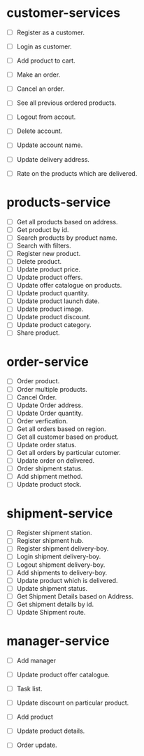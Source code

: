 # customer-services

- [ ] Register as a customer.
- [ ] Login as customer.
- [ ] Add product to cart.
- [ ] Make an order.
- [ ] Cancel an order.
- [ ] See all previous ordered products.
- [ ] Logout from accout.
- [ ] Delete account.
- [ ] Update account name.
- [ ] Update delivery address.
- [ ] Rate on the products which are delivered.


# products-service

- [ ] Get all products based on address.
- [ ] Get product by id.
- [ ] Search products by product name.
- [ ] Search with filters.
- [ ] Register new product.
- [ ] Delete product.
- [ ] Update product price.
- [ ] Update product offers.
- [ ] Update offer catalogue on products.
- [ ] Update product quantity.
- [ ] Update product launch date.
- [ ] Update product image.
- [ ] Update product discount.
- [ ] Update product category.
- [ ] Share product.

# order-service

- [ ] Order product.
- [ ] Order multiple products.
- [ ] Cancel Order.
- [ ] Update Order address.
- [ ] Update Order quantity.
- [ ] Order verfication.
- [ ] Get all orders based on region.
- [ ] Get all customer based on product.
- [ ] Update order status.
- [ ] Get all orders by particular cutomer.
- [ ] Update order on delivered.
- [ ] Order shipment status.
- [ ] Add shipment method.
- [ ] Update product stock.

# shipment-service

- [ ] Register shipment station.
- [ ] Register shipment hub.    
- [ ] Register shipment delivery-boy.
- [ ] Login shipment delivery-boy.
- [ ] Logout shipment delivery-boy.
- [ ] Add shipments to delivery-boy.
- [ ] Update product which is delivered.
- [ ] Update shipment status.
- [ ] Get Shipment Details based on Address.
- [ ] Get shipment details by id.
- [ ] Update Shipment route.

# manager-service

- [ ] Add manager
- [ ] Update product offer catalogue.
- [ ] Task list.
- [ ] Update discount on particular product.
- [ ] Add product
- [ ] Update product details.
- [ ] Order update.

